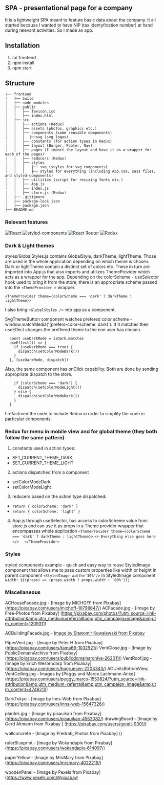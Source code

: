 ## SPA - presentational page for a company
It is a lightweight SPA meant to feature basic data about the company. It all started because I wanted to have NIP (tax identyfication number) at hand during relevant activities. So I made an app.
## Installation
1. cd frontend
2. npm install
3. npm start

## Structure
```
├── frontend
|   ├── build
|   ├── node_modules
|   ├── public
│   │   ├── favicon.ico
│   │   ├── index.html
│   ├── src
│   │   ├── actions (Redux)
│   │   ├── assets (photos, graphics etc.)
│   │   ├── components (some reusable components)
|   |   |  ├──svg (svg logos)
|   │   ├── constants (for action types in Redux)
|   │   ├── layout (Burger, Footer, Nav) 
|   │   ├── pages (I import the layout and have it as a wrapper for each of the pages)
|   │   ├── reducers (Redux)
|   │   ├── styles
|   │   │   ├── svg (styles for svg components)
|   │   │   ├── styles for everything (including App.css, sass files, and styled-components)
|   │   ├── utilities (script for resizing fonts etc.)
|   │   ├── App.js
|   │   ├── index.js
|   │   ├── store.js (Redux)
│   ├── .gitignore
│   ├── package-lock.json
│   ├── package.json
├── README.md
```

### Relevant features
<p>
<img alt="React" src="https://img.shields.io/badge/React-61DAFB?logo=react&logoColor=white&style=flat" />
<img alt="styled-components" src="https://img.shields.io/badge/styled-components-DB7093?logo=styled-components&logoColor=white&style=flat" />
<img alt="React Router" src="https://img.shields.io/badge/React Router-CA4245?logo=React-router&logoColor=white&style=flat" />
<img alt="Redux" src="https://img.shields.io/badge/Redux-764ABC?logo=Redux&logoColor=white&style=flat" />
</p>

### Dark & Light themes 
styles/GlobalStyles.js contains GlobalStyle, darkTheme, lightTheme. Those are used in the whole application depending on which theme is chosen. Dark or lightTheme contain a distinct set of colors etc.
These in turn are imported into App.js that also imports and utilizes ThemeProvider which acts as a wrapper for the app. Depending on the colorScheme - useSelector hook used to bring it from the store, there is an appropriate scheme passed into the `<ThemeProvider >` wrapper. 

`<ThemeProvider theme={colorScheme === 'dark' ? darkTheme : lightTheme}>`

I also bring `<GlobalStyles />` into app as a component.

SvgThemeButton component watches prefered color scheme - window.matchMedia('(prefers-color-scheme: dark)'). If it matches then useEffect changes the preffered theme to the one user has chosen.

``` const isDark = window.matchMedia('(prefers-color-scheme: dark)')
  const useDarkMode = isDark.matches
  useEffect(() => {
    if (useDarkMode === true) {
      dispatch(setColorModeDark())
    }
  }, [useDarkMode, dispatch])
```  
Also, the same component has onClick capability. Both are done by sending appropriate dispatch to the store. 

``` const handleClickColor = () => {
    if (colorScheme === 'dark') {
      dispatch(setColorModeLight())
    } else {
      dispatch(setColorModeDark())
    }
  }
```  
I refactored the code to include Redux in order to simplify the code in particular components.

### Redux for menu in mobile view and for global theme (they both follow the same pattern)

1. constants used in action types: 
 * SET_CURRENT_THEME_DARK,
 * SET_CURRENT_THEME_LIGHT 
2. actions dispatched from a component
 * setColorModeDark
 * setColorModeLight
3. reducers based on the action type dispatched:
  * ``return { colorScheme: 'dark' }``
  * ``return { colorScheme: 'light' }``
4. App.js through useSelector, has access to colorScheme value from store.js and can use it as props in a Theme provider wrapper that encompasses whole application
 ``<ThemeProvider theme={colorScheme === 'dark' ? darkTheme : lightTheme}>``
 ``<> Everything else goes here </>  ``
 ``</ThemeProvider>``

### Styles 
styled components example - quick and easy way to reuse StyledImage component that allows me to pass custom properties like width or height
In parent component ```<StyledImage width='30%'/>```
In StyledImage component ```width: ${(props) => (props.width ? props.width : '80%')};```


### Miscellaneous



ACHouseFacade.jpg - [Image by MICHOFF from Pixabay] (https://pixabay.com/users/michoff-10798847/)
ACFacade.jpg - [Image by Free-Photos from Pixabay] (https://pixabay.com/photos/?utm_source=link-attribution&amp;utm_medium=referral&amp;utm_campaign=image&amp;utm_content=1209311) 


ACBuildingFacade.jpg - [Image by Sławomir Kowalewski from Pixabay](https://pixabay.com/users/skowalewski-454517/?utm_source=link-attribution&amp;utm_medium=referral&amp;utm_campaign=image&amp;utm_content=455239)

PipesVent.jpg - [Image by Peter H from Pixabay] (https://pixabay.com/users/tama66-1032521/)
VentClose.jpg - [Image by PublicDomainArchive from Pixabay] (https://pixabay.com/users/publicdomainarchive-262011/)
VentRoof.jpg - [Image by Erich Westendarp from Pixabay] (https://pixabay.com/users/hpgruesen-2204343/)
ACUnitsBottomView, VentCeiling.jpg - Images by [Peggy und Marco Lachmann-Anke] (https://pixabay.com/users/peggy_marco-1553824/?utm_source=link-attribution&amp;utm_medium=referral&amp;utm_campaign=image&amp;utm_content=4749210)

DarkTokyo - [Image by Inns-Web from Pixabay] (https://pixabay.com/users/inns-web-15647326/)


planInk.jpg - [Image by pisauikan from Pixabay] (https://pixabay.com/users/pisauikan-4552082/) 
drawingBoard - [Image by Gerd Altmann from Pixabay ] (https://pixabay.com/users/geralt-9301/)

wallconcrete - [Image by Predra6_Photos from Pixabay] () 

rulerBlueprint - [Image by Wokandapix from Pixabay] (https://pixabay.com/users/wokandapix-614097/)

paperYellow - [Image by MrsMary from Pixabay] (https://pixabay.com/users/mrsmary-4022219/)

woodenPanel - [Image by Pexels from Pixabay] (https://www.pexels.com/@pixabay)